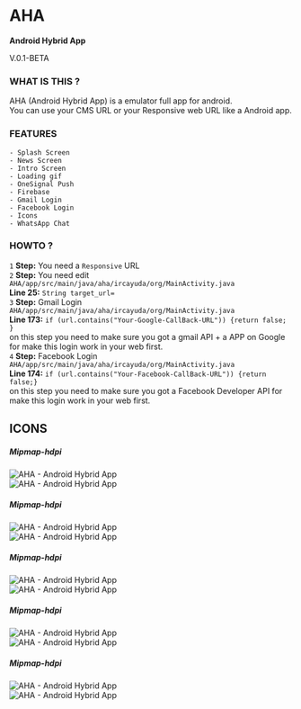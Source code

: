 # AHA
<strong>Android Hybrid App</strong>
<p>V.0.1-BETA</p>

### WHAT IS THIS ?
AHA (Android Hybrid App) is a emulator full app for android.<br/>
You can use your CMS URL or your Responsive web URL like a Android app.

### FEATURES
	- Splash Screen
	- News Screen
	- Intro Screen
	- Loading gif
	- OneSignal Push
	- Firebase
	- Gmail Login
	- Facebook Login
	- Icons
	- WhatsApp Chat
	
	
### HOWTO ?
`1` <b>Step:</b> You need a `Responsive` URL <br/>
`2` <b>Step:</b> You need edit `AHA/app/src/main/java/aha/ircayuda/org/MainActivity.java` <br/><b>Line 25:</b> `String target_url=`<br/>
`3` <b>Step:</b> Gmail Login `AHA/app/src/main/java/aha/ircayuda/org/MainActivity.java` <br/><b>Line 173:</b> `if (url.contains("Your-Google-CallBack-URL")) {return false; }`<br/>
on this step you need to make sure you got a gmail API + a APP on Google for make this login work in your web first.<br/>
`4` <b>Step:</b> Facebook Login `AHA/app/src/main/java/aha/ircayuda/org/MainActivity.java` <br/><b>Line 174:</b> `if (url.contains("Your-Facebook-CallBack-URL")) {return false;}`<br/>
on this step you need to make sure you got a Facebook Developer API for make this login work in your web first.<br/>


## ICONS

##### Mipmap-hdpi
<img src="https://ircayuda.org/aha/img/mipmap-hdpi/ic_launcher.png" alt="AHA - Android Hybrid App"/><br/>
<img src="https://ircayuda.org/aha/img/mipmap-hdpi/ic_launcher_round.png" alt="AHA - Android Hybrid App"/><br/>

##### Mipmap-hdpi
<img src="https://ircayuda.org/aha/img/mipmap-mdpi/ic_launcher.png" alt="AHA - Android Hybrid App"/><br/>
<img src="https://ircayuda.org/aha/img/mipmap-mdpi/ic_launcher_round.png" alt="AHA - Android Hybrid App"/><br/>

##### Mipmap-hdpi
<img src="https://ircayuda.org/aha/img/mipmap-xhdpi/ic_launcher.png" alt="AHA - Android Hybrid App"/><br/>
<img src="https://ircayuda.org/aha/img/mipmap-xhdpi/ic_launcher_round.png" alt="AHA - Android Hybrid App"/><br/>

##### Mipmap-hdpi
<img src="https://ircayuda.org/aha/img/mipmap-xxhdpi/ic_launcher.png" alt="AHA - Android Hybrid App"/><br/>
<img src="https://ircayuda.org/aha/img/mipmap-xxhdpi/ic_launcher_round.png" alt="AHA - Android Hybrid App"/><br/>

##### Mipmap-hdpi
<img src="https://ircayuda.org/aha/img/mipmap-xxxhdpi/ic_launcher.png" alt="AHA - Android Hybrid App"/><br/>
<img src="https://ircayuda.org/aha/img/mipmap-xxxhdpi/ic_launcher_round.png" alt="AHA - Android Hybrid App"/><br/>